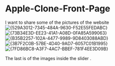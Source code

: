 # Apple-Clone-Front-Page

I want to share some of the pictures of the website
![{529A3012-7345-484A-9630-F52E55FEDABC}](https://github.com/user-attachments/assets/74851cad-2d7c-4860-9426-6065a641325c)
![{73B34E3D-EE23-41A1-A08D-0FA85A599063}](https://github.com/user-attachments/assets/0e3bebaa-44cd-4f41-82ac-b456e165a7d6)
![{B35B2257-102A-4477-9989-9D8403088ABD}](https://github.com/user-attachments/assets/c08e3b5f-cf77-4fd3-9423-ed1383b35877)
![{3B7F2C0B-57BE-4D40-9AD7-6057C01B1995}](https://github.com/user-attachments/assets/3f8b9f13-9824-44f4-af86-d3af7b189b0d)
![{7FD86BC8-A3F7-4AC7-BBEF-781F4EE3D09B}](https://github.com/user-attachments/assets/510a9556-a342-46d5-a494-f74d5d979b4a)

The last is of the images inside the slider .
